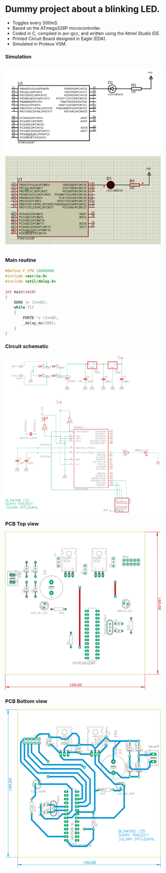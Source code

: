 # Dummy project about a blinking LED. 
* Toggles every 500mS.
* Based on the ATmega328P microcontroller. 
* Coded in C, compiled in avr-gcc, and written using the Atmel Studio IDE.
* Printed Circuit Board designed in Eagle (EDA).
* Simulated in Proteus VSM.

### Simulation
<p align="center">
  <img src="./images/simulation.svg" width="512" style="padding-top: 15px; padding-bottom: 15px;">
  <img src="./images/simulation.gif" width="512" style="padding-bottom: 15px;">
</p>

### Main routine
```c
#define F_CPU 16000000
#include <avr/io.h>
#include <util/delay.h>

int main(void)
{
	DDRD |= (1<<0);
	while (1) 
	{
		PORTD ^= (1<<0);
		_delay_ms(500);
	}
}
```

### Circuit schematic
<p align="center">
  <img src="./images/schematic.svg" width="512" height="512">
</p>

### PCB Top view
<p align="center">
  <img src="./images/top.svg" width="512" height="512">
</p>

### PCB Bottom view
<p align="center">
  <img src="./images/bottom.svg" width="512" height="512">
</p>
